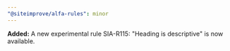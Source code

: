 ```yaml
---
"@siteimprove/alfa-rules": minor
---
```


**Added:** A new experimental rule SIA-R115: "Heading is descriptive" is now available.
